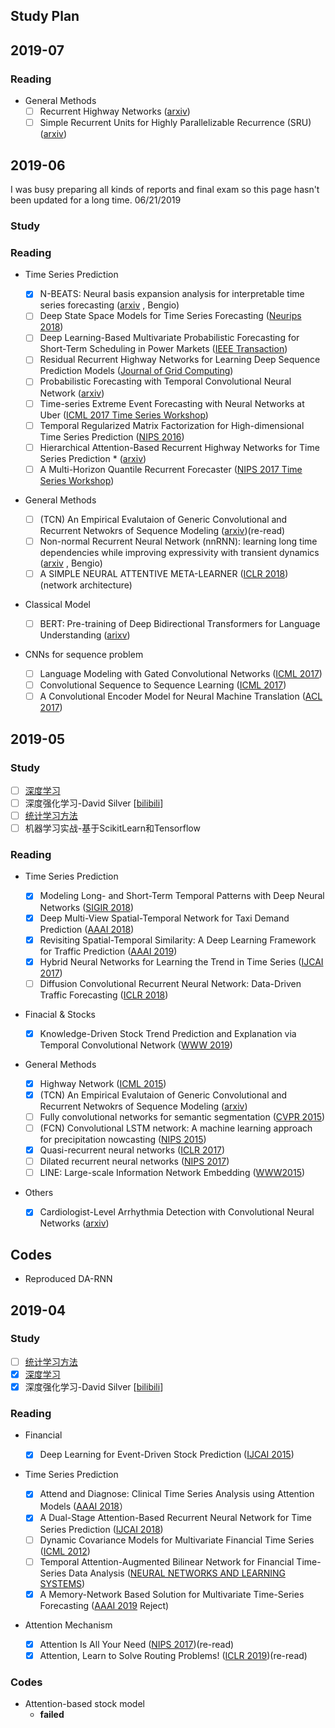 ## Study Plan

## 2019-07

### Reading

- General Methods
  - [ ] Recurrent Highway Networks ([arxiv](https://arxiv.org/pdf/1607.03474.pdf))
  - [ ] Simple Recurrent Units for Highly Parallelizable Recurrence (SRU) ([arxiv](https://arxiv.org/pdf/1709.02755.pdf))

## 2019-06

I was busy preparing all kinds of reports and final exam so this page hasn't been updated for a long time.  06/21/2019

### Study

### Reading

- Time Series Prediction
  
  - [x] N-BEATS: Neural basis expansion analysis for interpretable time series forecasting ([arxiv](https://arxiv.org/pdf/1905.10437.pdf) , Bengio)
  - [ ] Deep State Space Models for Time Series Forecasting ([Neurips 2018](<https://papers.nips.cc/paper/8004-deep-state-space-models-for-time-series-forecasting.pdf>))
  - [ ] Deep Learning-Based Multivariate Probabilistic Forecasting for Short-Term Scheduling in Power Markets ([IEEE Transaction](<https://ieeexplore.ieee.org/stamp/stamp.jsp?tp=&arnumber=8464297>))
  - [ ] Residual Recurrent Highway Networks for Learning Deep Sequence Prediction Models ([Journal of Grid Computing](<https://link.springer.com/content/pdf/10.1007%2Fs10723-018-9444-4.pdf>))
  - [ ] Probabilistic Forecasting with Temporal Convolutional Neural Network ([arxiv](<https://arxiv.org/pdf/1906.04397.pdf>))
  - [ ] Time-series Extreme Event Forecasting with Neural Networks at Uber ([ICML 2017 Time Series Workshop](<http://roseyu.com/time-series-workshop/submissions/TSW2017_paper_3.pdf>))
  - [ ] Temporal Regularized Matrix Factorization for High-dimensional Time Series Prediction ([NIPS 2016](<https://papers.nips.cc/paper/6160-temporal-regularized-matrix-factorization-for-high-dimensional-time-series-prediction.pdf>))
  - [ ] Hierarchical Attention-Based Recurrent Highway Networks
    for Time Series Prediction * ([arxiv](https://arxiv.org/pdf/1806.00685.pdf))
  - [ ] A Multi-Horizon Quantile Recurrent Forecaster ([NIPS 2017 Time Series Workshop](<https://arxiv.org/pdf/1711.11053.pdf>))
- General Methods
  
  - [ ] (TCN) An Empirical Evalutaion of Generic Convolutional and Recurrent Netwokrs of Sequence Modeling ([arxiv](https://arxiv.org/pdf/1803.01271.pdf))(re-read)
  - [ ] Non-normal Recurrent Neural Network (nnRNN): learning long time dependencies while improving expressivity with transient dynamics ([arxiv](https://arxiv.org/pdf/1905.12080.pdf) , Bengio)
  - [ ] A SIMPLE NEURAL ATTENTIVE META-LEARNER ([ICLR 2018](<https://openreview.net/pdf?id=B1DmUzWAW>)) (network architecture)
- Classical Model
  - [ ] BERT: Pre-training of Deep Bidirectional Transformers for
    Language Understanding ([arixv](<https://arxiv.org/pdf/1810.04805.pdf>))
- CNNs for sequence problem
  
  - [ ] Language Modeling with Gated Convolutional Networks ([ICML 2017](https://arxiv.org/pdf/1612.08083.pdf))
  - [ ] Convolutional Sequence to Sequence Learning ([ICML 2017](<https://arxiv.org/pdf/1705.03122.pdf>))
  - [ ] A Convolutional Encoder Model for Neural Machine Translation ([ACL 2017](https://arxiv.org/pdf/1611.02344.pdf))

## 2019-05

### Study

- [ ] [深度学习](https://book.douban.com/subject/27087503/)
- [ ] 深度强化学习-David Silver [[bilibili](https://www.bilibili.com/video/av45357759)]
- [ ] [统计学习方法](https://book.douban.com/subject/10590856/)
- [ ] 机器学习实战-基于ScikitLearn和Tensorflow

### Reading

* Time Series Prediction
  
  * [x] Modeling Long- and Short-Term Temporal Patterns with Deep Neural Networks ([SIGIR 2018](https://arxiv.org/pdf/1703.07015.pdf))
  - [x] Deep Multi-View Spatial-Temporal Network for Taxi Demand Prediction ([AAAI 2018](https://arxiv.org/pdf/1802.08714.pdf))
  - [x] Revisiting Spatial-Temporal Similarity: A Deep Learning Framework for Traffic Prediction ([AAAI 2019](<https://arxiv.org/abs/1803.01254>))
  - [x] Hybrid Neural Networks for Learning the Trend in Time Series ([IJCAI 2017](<https://www.ijcai.org/proceedings/2017/0316.pdf>))
  - [ ] Diffusion Convolutional Recurrent Neural Network: Data-Driven Traffic Forecasting ([ICLR 2018](<https://arxiv.org/pdf/1707.01926.pdf>))

* Finacial & Stocks
  
  - [x] Knowledge-Driven Stock Trend Prediction and Explanation via Temporal Convolutional Network ([WWW 2019](https://www.researchgate.net/publication/331545500_Knowledge-Driven_Stock_Trend_Prediction_and_Explanation_via_Temporal_Convolutional_Network))

* General Methods
  
  - [x] Highway Network ([ICML 2015](https://arxiv.org/pdf/1505.00387.pdf))
  - [x] (TCN) An Empirical Evalutaion of Generic Convolutional and Recurrent Netwokrs of Sequence Modeling ([arxiv](https://arxiv.org/pdf/1803.01271.pdf))
  - [ ] Fully convolutional networks for semantic segmentation ([CVPR 2015](<https://people.eecs.berkeley.edu/~jonlong/long_shelhamer_fcn.pdf>))
  - [ ] (FCN) Convolutional LSTM network: A machine learning approach for precipitation nowcasting ([NIPS 2015](<https://papers.nips.cc/paper/5955-convolutional-lstm-network-a-machine-learning-approach-for-precipitation-nowcasting.pdf>))
  - [x] Quasi-recurrent neural networks ([ICLR 2017](<https://arxiv.org/pdf/1611.01576.pdf>))
  - [ ] Dilated recurrent neural networks ([NIPS 2017](<https://arxiv.org/pdf/1710.02224.pdf>))
  - [ ] LINE: Large-scale Information Network Embedding ([WWW2015](<https://arxiv.org/abs/1503.03578>))

* Others
  
  - [x] Cardiologist-Level Arrhythmia Detection with Convolutional Neural Networks ([arxiv](https://arxiv.org/pdf/1707.01836.pdf))

## Codes

- Reproduced DA-RNN

## 2019-04

### Study

* [ ] [统计学习方法](https://book.douban.com/subject/10590856/)
* [x] [深度学习](https://book.douban.com/subject/27087503/)
* [x] 深度强化学习-David Silver [[bilibili](https://www.bilibili.com/video/av45357759)]

### Reading

* Financial
  
  * [x] Deep Learning for Event-Driven Stock Prediction ([IJCAI 2015](https://www.ijcai.org/Proceedings/15/Papers/329.pdf))

* Time Series Prediction
  
  * [x] Attend and Diagnose: Clinical Time Series Analysis using Attention Models ([AAAI 2018](https://arxiv.org/pdf/1711.03905.pdf)）
  * [x] A Dual-Stage Attention-Based Recurrent Neural Network for Time Series Prediction ([IJCAI 2018](https://arxiv.org/abs/1704.02971))
  * [ ] Dynamic Covariance Models for Multivariate Financial Time Series ([ICML 2012](http://proceedings.mlr.press/v28/wu13.pdf))
  * [ ] Temporal Attention-Augmented Bilinear Network for Financial Time-Series Data Analysis ([NEURAL NETWORKS AND LEARNING SYSTEMS](https://ieeexplore.ieee.org/stamp/stamp.jsp?tp=&arnumber=8476227))
  * [x] A Memory-Network Based Solution for Multivariate Time-Series Forecasting ([AAAI 2019](https://arxiv.org/pdf/1809.02105.pdf) Reject)

* Attention Mechanism
  
  * [x] Attention Is All Your Need ([NIPS 2017](https://arxiv.org/pdf/1706.03762.pdf))(re-read)
  * [x] Attention, Learn to Solve Routing Problems!  ([ICLR 2019](https://openreview.net/pdf?id=ByxBFsRqYm))(re-read)

### Codes

* Attention-based stock model  
  - **failed**
